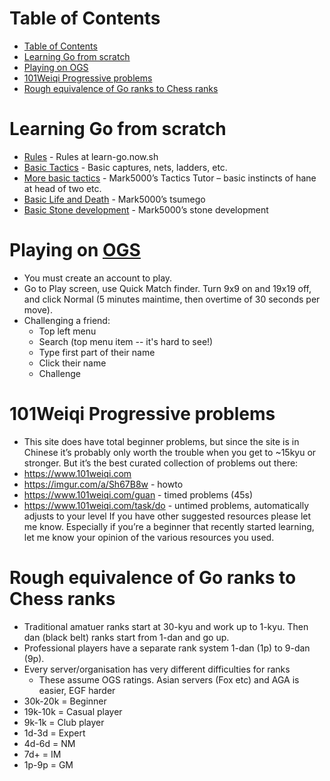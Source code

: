 
# Table of Contents
- [Table of Contents](#table-of-contents)
- [Learning Go from scratch](#learning-go-from-scratch)
- [Playing on OGS](#playing-on-ogs)
- [101Weiqi Progressive problems](#101weiqi-progressive-problems)
- [Rough equivalence of Go ranks to Chess ranks](#rough-equivalence-of-go-ranks-to-chess-ranks)

# Learning Go from scratch
* [Rules](https://learn-go.now.sh) - Rules at learn-go.now.sh
* [Basic Tactics](https://online-go.com/puzzle/1493) - Basic captures, nets, ladders, etc.
* [More basic tactics](https://online-go.com/puzzle/1769) - Mark5000’s Tactics Tutor – basic instincts of hane at head of two etc.
* [Basic Life and Death](https://online-go.com/puzzle/2625) - Mark5000’s tsumego
* [Basic Stone development](https://online-go.com/puzzle/3421) - Mark5000’s stone development

# Playing on [OGS](https://online-go.com/)
* You must create an account to play.
* Go to Play screen, use Quick Match finder. Turn 9x9 on and 19x19 off, and click Normal (5 minutes maintime, then overtime of 30 seconds per move).
* Challenging a friend: 
  * Top left menu
  * Search (top menu item -- it's hard to see!)
  * Type first part of their name
  * Click their name
  * Challenge

# 101Weiqi Progressive problems
* This site does have total beginner problems, but since the site is in Chinese it’s probably only worth the trouble when you get to ~15kyu or stronger. But it’s the best curated collection of problems out there:
* https://www.101weiqi.com
* https://imgur.com/a/Sh67B8w - howto
* https://www.101weiqi.com/guan - timed problems (45s)
* https://www.101weiqi.com/task/do - untimed problems, automatically adjusts to your level
If you have other suggested resources please let me know. Especially if you’re a beginner that recently started learning, let me know your opinion of the various resources you used.

# Rough equivalence of Go ranks to Chess ranks
  * Traditional amatuer ranks start at 30-kyu and work up to 1-kyu. Then dan (black belt) ranks start from 1-dan and go up.
  * Professional players have a separate rank system 1-dan (1p) to 9-dan (9p).
  * Every server/organisation has very different difficulties for ranks
    * These assume OGS ratings. Asian servers (Fox etc) and AGA is easier, EGF harder
  * 30k-20k = Beginner
  * 19k-10k = Casual player
  * 9k-1k = Club player
  * 1d-3d = Expert
  * 4d-6d = NM
  * 7d+ = IM
  * 1p-9p = GM
